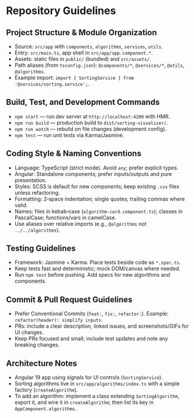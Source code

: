 # Repository Guidelines

## Project Structure & Module Organization
- Source: `src/app` with `components`, `algorithms`, `services`, `utils`.
- Entry: `src/main.ts`, app shell in `src/app/app.component.*`.
- Assets: static files in `public/` (bundled) and `src/assets/`.
- Path aliases (from `tsconfig.json`): `@components/*`, `@services/*`, `@utils`, `@algorithms`.
- Example import: `import { SortingService } from '@services/sorting.service';`.

## Build, Test, and Development Commands
- `npm start` — run dev server at `http://localhost:4200` with HMR.
- `npm run build` — production build to `dist/sorting-visualiser/`.
- `npm run watch` — rebuild on file changes (development config).
- `npm test` — run unit tests via Karma/Jasmine.

## Coding Style & Naming Conventions
- Language: TypeScript (strict mode). Avoid `any`; prefer explicit types.
- Angular: Standalone components; prefer inputs/outputs and pure presentation.
- Styles: SCSS is default for new components; keep existing `.css` files unless refactoring.
- Formatting: 2‑space indentation; single quotes; trailing commas where valid.
- Names: files in kebab‑case (`algorithm-card.component.ts`); classes in PascalCase; functions/vars in camelCase.
- Use aliases over relative imports (e.g., `@algorithms` not `../../algorithms`).

## Testing Guidelines
- Framework: Jasmine + Karma. Place tests beside code as `*.spec.ts`.
- Keep tests fast and deterministic; mock DOM/canvas where needed.
- Run `npm test` before pushing. Add specs for new algorithms and components.

## Commit & Pull Request Guidelines
- Prefer Conventional Commits (`feat:`, `fix:`, `refactor:`). Example: `refactor(header): simplify inputs`.
- PRs: include a clear description, linked issues, and screenshots/GIFs for UI changes.
- Keep PRs focused and small; include test updates and note any breaking changes.

## Architecture Notes
- Angular 19 app using signals for UI controls (`SortingService`).
- Sorting algorithms live in `src/app/algorithms/index.ts` with a simple factory (`createAlgorithm`).
- To add an algorithm: implement a class extending `SortingAlgorithm`, export it, and wire it in `createAlgorithm`; then list its key in `AppComponent.algorithms`.
